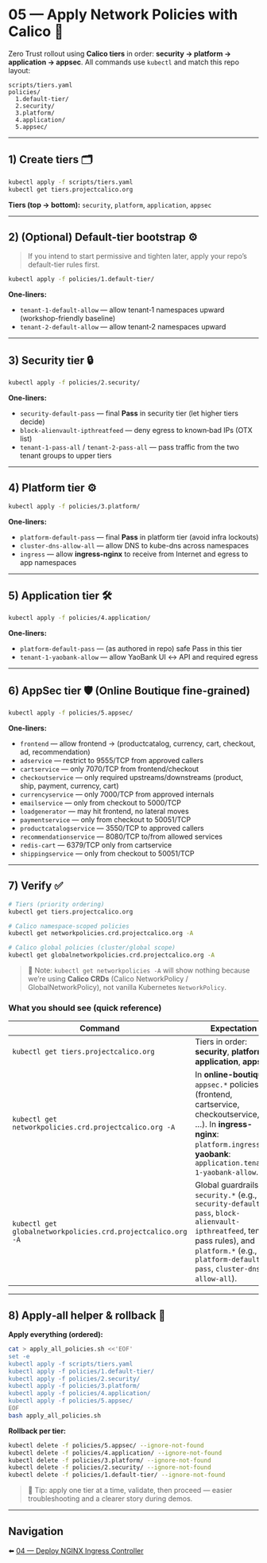 # 05 — Apply Network Policies with Calico 🔐

Zero Trust rollout using **Calico tiers** in order: **security → platform → application → appsec**.
All commands use `kubectl` and match this repo layout:

```
scripts/tiers.yaml
policies/
  1.default-tier/
  2.security/
  3.platform/
  4.application/
  5.appsec/
```

---

## 1) Create tiers 🗂️

```bash
kubectl apply -f scripts/tiers.yaml
kubectl get tiers.projectcalico.org
```

**Tiers (top → bottom):** `security`, `platform`, `application`, `appsec`

---

## 2) (Optional) Default-tier bootstrap ⚙️

> If you intend to start permissive and tighten later, apply your repo’s default-tier rules first.

```bash
kubectl apply -f policies/1.default-tier/
```

**One‑liners:**

* `tenant-1-default-allow` — allow tenant‑1 namespaces upward (workshop-friendly baseline)
* `tenant-2-default-allow` — allow tenant‑2 namespaces upward

---

## 3) Security tier 🔒

```bash
kubectl apply -f policies/2.security/
```

**One‑liners:**

* `security-default-pass` — final **Pass** in security tier (let higher tiers decide)
* `block-alienvault-ipthreatfeed` — deny egress to known‑bad IPs (OTX list)
* `tenant-1-pass-all` / `tenant-2-pass-all` — pass traffic from the two tenant groups to upper tiers

---

## 4) Platform tier ⚙️

```bash
kubectl apply -f policies/3.platform/
```

**One‑liners:**

* `platform-default-pass` — final **Pass** in platform tier (avoid infra lockouts)
* `cluster-dns-allow-all` — allow DNS to kube-dns across namespaces
* `ingress` — allow **ingress-nginx** to receive from Internet and egress to app namespaces

---

## 5) Application tier 🛠️

```bash
kubectl apply -f policies/4.application/
```

**One‑liners:**

* `platform-default-pass` — (as authored in repo) safe Pass in this tier
* `tenant-1-yaobank-allow` — allow YaoBank UI ↔ API and required egress

---

## 6) AppSec tier 🛡️ (Online Boutique fine‑grained)

```bash
kubectl apply -f policies/5.appsec/
```

**One‑liners:**

* `frontend` — allow frontend → (productcatalog, currency, cart, checkout, ad, recommendation)
* `adservice` — restrict to 9555/TCP from approved callers
* `cartservice` — only 7070/TCP from frontend/checkout
* `checkoutservice` — only required upstreams/downstreams (product, ship, payment, currency, cart)
* `currencyservice` — only 7000/TCP from approved internals
* `emailservice` — only from checkout to 5000/TCP
* `loadgenerator` — may hit frontend, no lateral moves
* `paymentservice` — only from checkout to 50051/TCP
* `productcatalogservice` — 3550/TCP to approved callers
* `recommendationservice` — 8080/TCP to/from allowed services
* `redis-cart` — 6379/TCP only from cartservice
* `shippingservice` — only from checkout to 50051/TCP

---

## 7) Verify ✅

```bash
# Tiers (priority ordering)
kubectl get tiers.projectcalico.org

# Calico namespace-scoped policies
kubectl get networkpolicies.crd.projectcalico.org -A

# Calico global policies (cluster/global scope)
kubectl get globalnetworkpolicies.crd.projectcalico.org -A
```

> 🔎 Note: `kubectl get networkpolicies -A` will show nothing because we’re using **Calico CRDs** (Calico NetworkPolicy / GlobalNetworkPolicy), not vanilla Kubernetes `NetworkPolicy`.

### What you should see (quick reference)

| Command                                                      | Expectation                                                                                                                                                                                     |
| ------------------------------------------------------------ | ----------------------------------------------------------------------------------------------------------------------------------------------------------------------------------------------- |
| `kubectl get tiers.projectcalico.org`                        | Tiers in order: **security**, **platform**, **application**, **appsec**                                                                                                                         |
| `kubectl get networkpolicies.crd.projectcalico.org -A`       | In **online-boutique**: `appsec.*` policies (frontend, cartservice, checkoutservice, …). In **ingress-nginx**: `platform.ingress`. In **yaobank**: `application.tenant-1-yaobank-allow`.        |
| `kubectl get globalnetworkpolicies.crd.projectcalico.org -A` | Global guardrails: `security.*` (e.g., `security-default-pass`, `block-alienvault-ipthreatfeed`, tenant pass rules), and `platform.*` (e.g., `platform-default-pass`, `cluster-dns-allow-all`). |

---

## 8) Apply‑all helper & rollback 🧩

**Apply everything (ordered):**

```bash
cat > apply_all_policies.sh <<'EOF'
set -e
kubectl apply -f scripts/tiers.yaml
kubectl apply -f policies/1.default-tier/
kubectl apply -f policies/2.security/
kubectl apply -f policies/3.platform/
kubectl apply -f policies/4.application/
kubectl apply -f policies/5.appsec/
EOF
bash apply_all_policies.sh
```

**Rollback per tier:**

```bash
kubectl delete -f policies/5.appsec/ --ignore-not-found
kubectl delete -f policies/4.application/ --ignore-not-found
kubectl delete -f policies/3.platform/ --ignore-not-found
kubectl delete -f policies/2.security/ --ignore-not-found
kubectl delete -f policies/1.default-tier/ --ignore-not-found
```

> 🧭 Tip: apply one tier at a time, validate, then proceed — easier troubleshooting and a clearer story during demos.

---

## Navigation

⬅️ [04 — Deploy NGINX Ingress Controller](./04-deploy-nginx.md)

